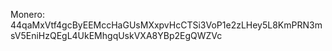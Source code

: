 <meta name="CatCut63b374858d"
content="692BDD5173400C00D0720DB9220B2BF5Y8131" />
Monero: 44qaMxVtf4gcByEEMccHaGUsMXxpvHcCTSi3VoP1e2zLHey5L8KmPRN3msV5EniHzQEgL4UkEMhgqUskVXA8YBp2EgQWZVc
